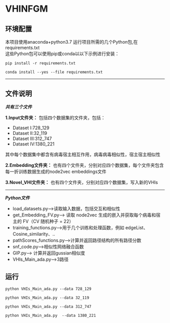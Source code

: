 # VHINFGM

## 环境配置

本项目使用anaconda+python3.7
运行项目所需的几个Python包,在requirements.txt<br>
这些Python包可以使用pip或conda以以下示例进行安装：<br>
```
pip install -r requirements.txt
```
```
conda install --yes --file requirements.txt
```

***
## 文件说明
***共有三个文件***<br>

**1.Input文件夹：**
包括四个数据集的文件夹，包括：<br>
* Dataset Ⅰ:728_129
* Dataset Ⅱ:32_119
* Dataset Ⅲ:312_747
* Dataset Ⅳ:1380_221<br>

其中每个数据集中都含有病毒宿主相互作用，病毒病毒相似性，宿主宿主相似性

**2.Embedding文件夹：**
也有四个文件夹，分别对应四个数据集，每个文件夹包含每一折训练数据生成的node2vec embeddings文件

**3.Novel_VHI文件夹：**
也有四个文件夹，分别对应四个数据集，写入新的VHIs

***
***Python文件***
* load_datasets.py-->读取输入数据，包括交互和相似性
* get_Embedding_FV.py--> 读取 node2vec 生成的嵌入并获取每个病毒和宿主的 FV（CV 随机种子 = 22）
* training_functions.py-->用于几个训练和处理函数，例如 edgeList、Cosine_similarity、..
* pathScores_functions.py-->计算并返回路径结构的所有路径分数
* snf_code.py-->相似性网络融合函数
* GIP.py--> 计算并返回gussian相似度
* VHIs_Main_ada.py-->3路径

## 运行
```
python VHIs_Main_ada.py --data 728_129
```
```
python VHIs_Main_ada.py --data 32_119
```
```
python VHIs_Main_ada.py --data 312_747
```
```
python VHIs_Main_ada.py  --data 1380_221
```

